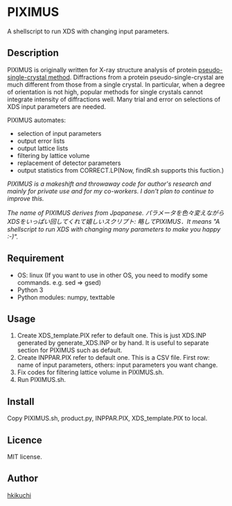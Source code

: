 PIXIMUS
====

A shellscript to run XDS with changing input parameters.

## Description

PIXIMUS is originally written for X-ray structure analysis of protein [pseudo-single-crystal method](http://scripts.iucr.org/cgi-bin/paper?db5060). Diffractions from a protein pseudo-single-crystal are much different from those from a single crystal. In particular, when a degree of orientation is not high, popular methods for single crystals cannot integrate intensity of diffractions well. Many trial and error on selections of XDS input parameters are needed.

PIXIMUS automates:
- selection of input parameters
- output error lists
- output lattice lists
- filtering by lattice volume
- replacement of detector parameters
- output statistics from CORRECT.LP(Now, findR.sh supports this fuction.)

*PIXIMUS is a makeshift and throwaway code for author's research and mainly for private use and for my co-workers. I don't plan to continue to improve this.*

*The name of PIXIMUS derives from Jpapanese. パラメータを色々変えながらXDSをいっぱい回してくれて嬉しいスクリプト: 略してPIXIMUS．It means "A shellscript to run XDS with changing many parameters to make you happy :-)".*

## Requirement

- OS: linux (If you want to use in other OS, you need to modify some commands. e.g. sed => gsed)
- Python 3
- Python modules: numpy, texttable



## Usage

1. Create XDS_template.PIX refer to default one. This is just XDS.INP generated by generate_XDS.INP or by hand. It is useful to separate section for PIXIMUS such as default.
1. Create INPPAR.PIX refer to default one. This is a CSV file. First row: name of input parameters, others: input parameters you want change.
1. Fix codes for filtering lattice volume in PIXIMUS.sh.
1. Run PIXIMUS.sh.



## Install

Copy PIXIMUS.sh, product.py, INPPAR.PIX, XDS_template.PIX to local.


## Licence

MIT license.

## Author

[hkikuchi](https://github.com/HiroakiKikuchi)